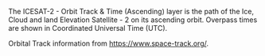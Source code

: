 The ICESAT-2 - Orbit Track & Time (Ascending) layer is the path of the Ice, Cloud and land Elevation Satellite - 2 on its ascending orbit. Overpass times are shown in Coordinated Universal Time (UTC).

Orbital Track information from <https://www.space-track.org/>.
